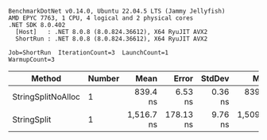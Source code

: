 ```

BenchmarkDotNet v0.14.0, Ubuntu 22.04.5 LTS (Jammy Jellyfish)
AMD EPYC 7763, 1 CPU, 4 logical and 2 physical cores
.NET SDK 8.0.402
  [Host]   : .NET 8.0.8 (8.0.824.36612), X64 RyuJIT AVX2
  ShortRun : .NET 8.0.8 (8.0.824.36612), X64 RyuJIT AVX2

Job=ShortRun  IterationCount=3  LaunchCount=1  
WarmupCount=3  

```
| Method             | Number | Mean       | Error     | StdDev  | Min        | Max        | Gen0   | Allocated |
|------------------- |------- |-----------:|----------:|--------:|-----------:|-----------:|-------:|----------:|
| StringSplitNoAlloc | 1      |   839.4 ns |   6.53 ns | 0.36 ns |   839.0 ns |   839.7 ns |      - |         - |
| StringSplit        | 1      | 1,516.7 ns | 178.13 ns | 9.76 ns | 1,509.5 ns | 1,527.8 ns | 0.0381 |    3208 B |

